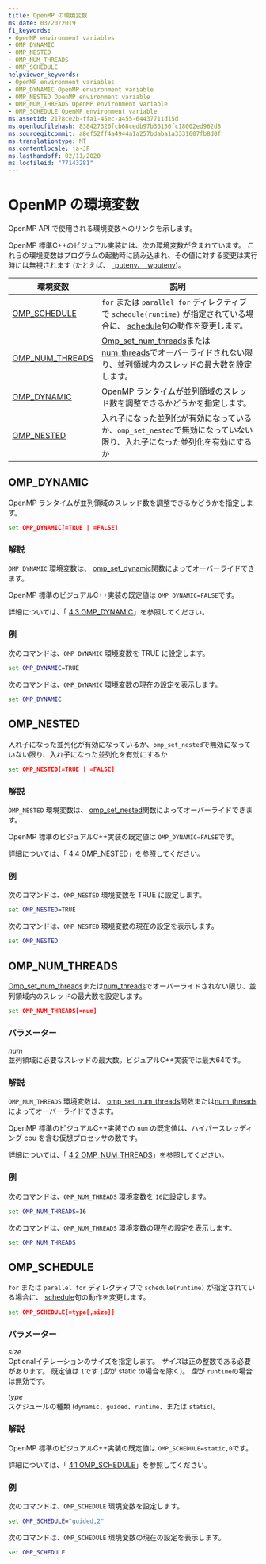 ```yaml
---
title: OpenMP の環境変数
ms.date: 03/20/2019
f1_keywords:
- OpenMP environment variables
- OMP_DYNAMIC
- OMP_NESTED
- OMP_NUM_THREADS
- OMP_SCHEDULE
helpviewer_keywords:
- OpenMP environment variables
- OMP_DYNAMIC OpenMP environment variable
- OMP_NESTED OpenMP environment variable
- OMP_NUM_THREADS OpenMP environment variable
- OMP_SCHEDULE OpenMP environment variable
ms.assetid: 2178ce2b-ffa1-45ec-a455-64437711d15d
ms.openlocfilehash: 838427320fcb68cedb97b36156fc18002ed962d8
ms.sourcegitcommit: a8ef52ff4a4944a1a257bdaba1a3331607fb8d0f
ms.translationtype: MT
ms.contentlocale: ja-JP
ms.lasthandoff: 02/11/2020
ms.locfileid: "77143281"
---
```

# <a name="openmp-environment-variables"></a>OpenMP の環境変数

OpenMP API で使用される環境変数へのリンクを示します。

OpenMP 標準C++のビジュアル実装には、次の環境変数が含まれています。 これらの環境変数はプログラムの起動時に読み込まれ、その値に対する変更は実行時には無視されます (たとえば、 [_putenv、_wputenv](../../../c-runtime-library/reference/putenv-wputenv.md))。

|環境変数|説明|
|--------------------|-----------|
|[OMP_SCHEDULE](#omp-schedule)|`for` または `parallel for` ディレクティブで `schedule(runtime)` が指定されている場合に、 [schedule](openmp-clauses.md#schedule)句の動作を変更します。|
|[OMP_NUM_THREADS](#omp-num-threads)|[Omp_set_num_threads](openmp-functions.md#omp-set-num-threads)または[num_threads](openmp-clauses.md#num-threads)でオーバーライドされない限り、並列領域内のスレッドの最大数を設定します。|
|[OMP_DYNAMIC](#omp-dynamic)|OpenMP ランタイムが並列領域のスレッド数を調整できるかどうかを指定します。|
|[OMP_NESTED](#omp-nested)|入れ子になった並列化が有効になっているか、`omp_set_nested`で無効になっていない限り、入れ子になった並列化を有効にするか|

## <a name="omp-dynamic"></a>OMP_DYNAMIC

OpenMP ランタイムが並列領域のスレッド数を調整できるかどうかを指定します。

```cmd
set OMP_DYNAMIC[=TRUE | =FALSE]
```

### <a name="remarks"></a>解説

`OMP_DYNAMIC` 環境変数は、 [omp_set_dynamic](openmp-functions.md#omp-set-dynamic)関数によってオーバーライドできます。

OpenMP 標準のビジュアルC++実装の既定値は `OMP_DYNAMIC=FALSE`です。

詳細については、「 [4.3 OMP_DYNAMIC](../../../parallel/openmp/4-3-omp-dynamic.md)」を参照してください。

### <a name="example"></a>例

次のコマンドは、`OMP_DYNAMIC` 環境変数を TRUE に設定します。

```cmd
set OMP_DYNAMIC=TRUE
```

次のコマンドは、`OMP_DYNAMIC` 環境変数の現在の設定を表示します。

```cmd
set OMP_DYNAMIC
```

## <a name="omp-nested"></a>OMP_NESTED

入れ子になった並列化が有効になっているか、`omp_set_nested`で無効になっていない限り、入れ子になった並列化を有効にするか

```cmd
set OMP_NESTED[=TRUE | =FALSE]
```

### <a name="remarks"></a>解説

`OMP_NESTED` 環境変数は、 [omp_set_nested](openmp-functions.md#omp-set-nested)関数によってオーバーライドできます。

OpenMP 標準のビジュアルC++実装の既定値は `OMP_DYNAMIC=FALSE`です。

詳細については、「 [4.4 OMP_NESTED](../../../parallel/openmp/4-4-omp-nested.md)」を参照してください。

### <a name="example"></a>例

次のコマンドは、`OMP_NESTED` 環境変数を TRUE に設定します。

```cmd
set OMP_NESTED=TRUE
```

次のコマンドは、`OMP_NESTED` 環境変数の現在の設定を表示します。

```cmd
set OMP_NESTED
```

## <a name="omp-num-threads"></a>OMP_NUM_THREADS

[Omp_set_num_threads](openmp-functions.md#omp-set-num-threads)または[num_threads](openmp-clauses.md#num-threads)でオーバーライドされない限り、並列領域内のスレッドの最大数を設定します。

```cmd
set OMP_NUM_THREADS[=num]
```

### <a name="parameters"></a>パラメーター

*num*<br/>
並列領域に必要なスレッドの最大数。ビジュアルC++実装では最大64です。

### <a name="remarks"></a>解説

`OMP_NUM_THREADS` 環境変数は、 [omp_set_num_threads](openmp-functions.md#omp-set-num-threads)関数または[num_threads](openmp-clauses.md#num-threads)によってオーバーライドできます。

OpenMP 標準のビジュアルC++実装での `num` の既定値は、ハイパースレッディング cpu を含む仮想プロセッサの数です。

詳細については、「 [4.2 OMP_NUM_THREADS](../../../parallel/openmp/4-2-omp-num-threads.md)」を参照してください。

### <a name="example"></a>例

次のコマンドは、`OMP_NUM_THREADS` 環境変数を `16`に設定します。

```cmd
set OMP_NUM_THREADS=16
```

次のコマンドは、`OMP_NUM_THREADS` 環境変数の現在の設定を表示します。

```cmd
set OMP_NUM_THREADS
```

## <a name="omp-schedule"></a>OMP_SCHEDULE

`for` または `parallel for` ディレクティブで `schedule(runtime)` が指定されている場合に、 [schedule](openmp-clauses.md#schedule)句の動作を変更します。

```cmd
set OMP_SCHEDULE[=type[,size]]
```

### <a name="parameters"></a>パラメーター

*size*<br/>
Optionalイテレーションのサイズを指定します。 *サイズ*は正の整数である必要があります。 既定値は `1`です (*型*が static の場合を除く)。 *型*が `runtime`の場合は無効です。

*type*<br/>
スケジュールの種類 (`dynamic`、`guided`、`runtime`、または `static`)。

### <a name="remarks"></a>解説

OpenMP 標準のビジュアルC++実装の既定値は `OMP_SCHEDULE=static,0`です。

詳細については、「 [4.1 OMP_SCHEDULE](../../../parallel/openmp/4-1-omp-schedule.md)」を参照してください。

### <a name="example"></a>例

次のコマンドは、`OMP_SCHEDULE` 環境変数を設定します。

```cmd
set OMP_SCHEDULE="guided,2"
```

次のコマンドは、`OMP_SCHEDULE` 環境変数の現在の設定を表示します。

```cmd
set OMP_SCHEDULE
```
